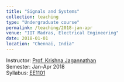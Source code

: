```yaml
---
title: "Signals and Systems"
collection: teaching
type: "Undergraduate course"
permalink: /teaching/2018-jan-apr
venue: "IIT Madras, Electrical Engineering"
date: 2018-01-01
location: "Chennai, India"
---
```


Instructor: [Prof. Krishna Jagannathan](http://www.ee.iitm.ac.in/~krishnaj/)\
Semester: Jan-Apr 2018\
Syllabus: [EE1101](http://www.ee.iitm.ac.in/~krishnaj/TCF/EE1101_EE.pdf)
